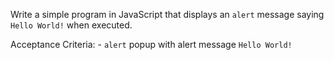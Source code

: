 Write a simple program in JavaScript that displays an `alert` message saying `Hello World!` when executed.

Acceptance Criteria: - `alert` popup with alert message `Hello World!`
